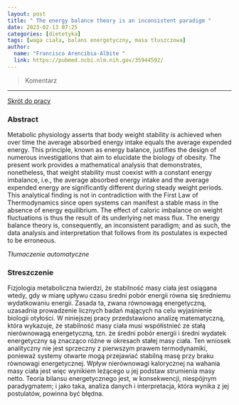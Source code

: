 ```yaml
---
layout: post
title: " The energy balance theory is an inconsistent paradigm "
date: 2023-02-13 07:25
categories: [dietetyka]
tags: [waga ciała, balans energetyczny, masa tłuszczowa]
author:
  name: "Francisco Arencibia-Albite "
  link: https://pubmed.ncbi.nlm.nih.gov/35944592/
---
```


> Komentarz
> 
<hr>

[Skrót do pracy](https://www.sciencedirect.com/science/article/pii/S0022519322002351?via%3Dihub) 

### Abstract
Metabolic physiology asserts that body weight stability is achieved when over time the average absorbed energy intake equals the average expended energy. This principle, known as energy balance, justifies the design of numerous investigations that aim to elucidate the biology of obesity. The present work provides a mathematical analysis that demonstrates, nonetheless, that weight stability must coexist with a constant energy imbalance, i.e., the average absorbed energy intake and the average expended energy are significantly different during steady weight periods. This analytical finding is not in contradiction with the First Law of Thermodynamics since open systems can manifest a stable mass in the absence of energy equilibrium. The effect of caloric imbalance on weight fluctuations is thus the result of its underlying net mass flux. The energy balance theory is, consequently, an inconsistent paradigm; and as such, the data analysis and interpretation that follows from its postulates is expected to be erroneous.

*Tłumaczenie automatyczne*

### Streszczenie
Fizjologia metaboliczna twierdzi, że stabilność masy ciała jest osiągana wtedy, gdy w miarę upływu czasu średni pobór energii równa się średniemu wydatkowaniu energii. Zasada ta, zwana równowagą energetyczną, uzasadnia prowadzenie licznych badań mających na celu wyjaśnienie biologii otyłości. W niniejszej pracy przedstawiono analizę matematyczną, która wykazuje, że stabilność masy ciała musi współistnieć ze stałą nierównowagą energetyczną, tzn. że średni pobór energii i średni wydatek energetyczny są znacząco różne w okresach stałej masy ciała. Ten wniosek analityczny nie jest sprzeczny z pierwszym prawem termodynamiki, ponieważ systemy otwarte mogą przejawiać stabilną masę przy braku równowagi energetycznej. Wpływ nierównowagi kalorycznej na wahania masy ciała jest więc wynikiem leżącego u jej podstaw strumienia masy netto. Teoria bilansu energetycznego jest, w konsekwencji, niespójnym paradygmatem; i jako taka, analiza danych i interpretacja, która wynika z jej postulatów, powinna być błędna.